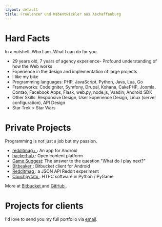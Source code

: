 ```yaml
---
layout: default
title: Freelancer und Webentwickler aus Aschaffenburg
---
```


#  Hard Facts 

In a nutshell. Who I am. What I can do for you.

- 29 years old, 7 years of agency experience- Profound understanding of how the Web works
- Experience in the design and implementation of large projects
- I like my bike
- Programming languages: PHP, JavaScript, Python, Java, Lua, Go
- Frameworks: CodeIgniter, Symfony, Drupal, Kohana, CakePHP, Joomla, Contao, Facebook Apps, Flask, web.py, node.js, Vaadin, Android SDK
- Other Skills: Responsive Design, User Experience Design, Linux (server configuration), API Design
- Star Trek &gt; Star Wars

# Private Projects 

Programming is not just a job but my passion.

- [ redditmag+ ](https://play.google.com/store/apps/details?id=com.saibotd.reddmagplus): An app for Android
- [ hackerhub ](http://hackerhub.org): Open content platform
- [Game Suggest](http://gamesuggest.net): The answer to the question "What do I play next?"
- [ Bitbeaker ](https://play.google.com/store/apps/details?id=com.saibotd.bitbeaker): Bitbucket client for Android
- [ Redditmag ](http://redditmag.saibotd.com): a JSON API Reddit experiment
- [ Couchpytato ](https://github.com/saibotd/couchpytato): HTPC software in Python / PyGame

More at [ Bitbucket ](https://bitbucket.org/saibotd) and [ GitHub ](https://github.com/saibotd).


# Projects for clients 

I'd love to send you my full portfolio via [email](mailto:tobi@tobiasduehr.com?subject=Portfolio%20Request).